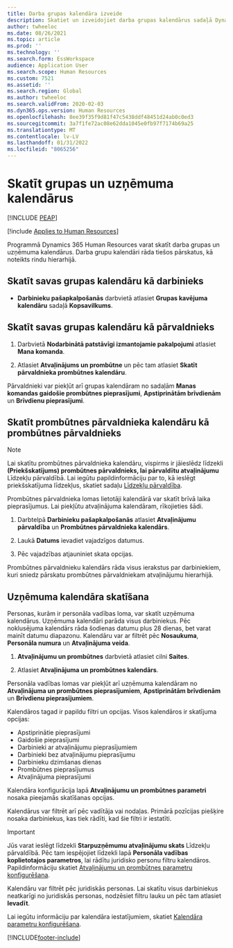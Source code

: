 ```yaml
---
title: Darba grupas kalendāra izveide
description: Skatiet un izveidojiet darba grupas kalendārus sadaļā Dynamics 365 Human Resources.
author: twheeloc
ms.date: 08/26/2021
ms.topic: article
ms.prod: ''
ms.technology: ''
ms.search.form: EssWorkspace
audience: Application User
ms.search.scope: Human Resources
ms.custom: 7521
ms.assetid: ''
ms.search.region: Global
ms.author: twheeloc
ms.search.validFrom: 2020-02-03
ms.dyn365.ops.version: Human Resources
ms.openlocfilehash: 8ee39f35f9d81f47c5438ddf48451d24ab0c0ed3
ms.sourcegitcommit: 3a7f1fe72ac08e62dda1045e0fb97f7174b69a25
ms.translationtype: MT
ms.contentlocale: lv-LV
ms.lasthandoff: 01/31/2022
ms.locfileid: "8065256"
---
```

# <a name="view-team-and-company-calendars"></a>Skatīt grupas un uzņēmuma kalendārus


[!INCLUDE [PEAP](../includes/peap-2.md)]

[!include [Applies to Human Resources](../includes/applies-to-hr.md)]

Programmā Dynamics 365 Human Resources varat skatīt darba grupas un uzņēmuma kalendārus. Darba grupu kalendāri rāda tiešos pārskatus, kā noteikts rindu hierarhijā.

## <a name="view-your-team-calendar-as-an-employee"></a>Skatīt savas grupas kalendāru kā darbinieks

- **Darbinieku pašapkalpošanās** darbvietā atlasiet **Grupas kavējuma kalendāru** sadaļā **Kopsavilkums**.

## <a name="view-your-team-calendar-as-a-manager"></a>Skatīt savas grupas kalendāru kā pārvaldnieks

1. Darbvietā **Nodarbinātā patstāvīgi izmantojamie pakalpojumi** atlasiet **Mana komanda**.

2. Atlasiet **Atvaļinājums un prombūtne** un pēc tam atlasiet **Skatīt pārvaldnieka prombūtnes kalendāru**.

Pārvaldnieki var piekļūt arī grupas kalendāram no sadaļām **Manas komandas gaidošie prombūtnes pieprasījumi**, **Apstiprinātām brīvdienām** un **Brīvdienu pieprasījumi**. 

## <a name="view-your-absence-manager-calendar-as-the-absence-manager"></a>Skatīt prombūtnes pārvaldnieka kalendāru kā prombūtnes pārvaldnieks

> [!NOTE]
> Lai skatītu prombūtnes pārvaldnieka kalendāru, vispirms ir jāieslēdz līdzekli **(Priekšskatījums) prombūtnes pārvaldnieks, lai pārvaldītu atvaļinājumu** Līdzekļu pārvaldībā. Lai iegūtu papildinformāciju par to, kā ieslēgt priekšskatījuma līdzekļus, skatiet sadaļu [Līdzekļu pārvaldība](hr-admin-manage-features.md).

Prombūtnes pārvaldnieka lomas lietotāji kalendārā var skatīt brīvā laika pieprasījumus. Lai piekļūtu atvaļinājuma kalendāram, rīkojieties šādi.

1. Darbtelpā **Darbinieku pašapkalpošanās** atlasiet **Atvaļinājumu pārvaldība** un **Prombūtnes pārvaldnieka kalendārs**.

2. Laukā **Datums** ievadiet vajadzīgos datumus.

3. Pēc vajadzības atjauniniet skata opcijas.

Prombūtnes pārvaldnieku kalendārs rāda visus ierakstus par darbiniekiem, kuri sniedz pārskatu prombūtnes pārvaldniekam atvaļinājumu hierarhijā.

## <a name="view-a-company-calendar"></a>Uzņēmuma kalendāra skatīšana

Personas, kurām ir personāla vadības loma, var skatīt uzņēmuma kalendārus. Uzņēmuma kalendāri parāda visus darbiniekus. Pēc noklusējuma kalendārs rāda šodienas datumu plus 28 dienas, bet varat mainīt datumu diapazonu. Kalendāru var ar filtrēt pēc **Nosaukuma**, **Personāla numura** un **Atvaļinājuma veida**.

1. **Atvaļinājumu un prombūtnes** darbvietā atlasiet cilni **Saites**.

2. Atlasiet **Atvaļinājuma un prombūtnes kalendārs**.

Personāla vadības lomas var piekļūt arī uzņēmuma kalendāram no **Atvaļinājuma un prombūtnes pieprasījumiem**, **Apstiprinātām brīvdienām** un **Brīvdienu pieprasījumiem**. 

Kalendāros tagad ir papildu filtri un opcijas. Visos kalendāros ir skatījuma opcijas:

- Apstiprinātie pieprasījumi
- Gaidošie pieprasījumi
- Darbinieki ar atvaļinājumu pieprasījumiem
- Darbinieki bez atvaļinājumu pieprasījumu
- Darbinieku dzimšanas dienas
- Prombūtnes pieprasījumus 
- Atvaļinājuma pieprasījumi

Kalendāra konfigurācija lapā **Atvaļinājumu un prombūtnes parametri** nosaka pieejamās skatīšanas opcijas.

Kalendārus var filtrēt arī pēc vadītāja vai nodaļas. Primārā pozīcijas piešķire nosaka darbiniekus, kas tiek rādīti, kad šie filtri ir iestatīti. 

> [!IMPORTANT]
> Jūs varat ieslēgt līdzekli **Starpuzņēmumu atvaļinājumu skats** Līdzekļu pārvaldībā. Pēc tam iespējojiet līdzekli lapā **Personāla vadības koplietotajos parametros**, lai rādītu juridisko personu filtru kalendāros. Papildinformāciju skatiet [Atvaļinājumu un prombūtnes parametru konfigurēšana](hr-leave-and-absence-parameters.md).
> 
> Kalendāru var filtrēt pēc juridiskās personas. Lai skatītu visus darbiniekus neatkarīgi no juridiskās personas, nodzēsiet filtru lauku un pēc tam atlasiet **Ievadīt**. 

Lai iegūtu informāciju par kalendāra iestatījumiem, skatiet [Kalendāra parametru konfigurēšana](hr-leave-and-absence-parameters.md?configure-calendar-parameters).

[!INCLUDE[footer-include](../includes/footer-banner.md)]
